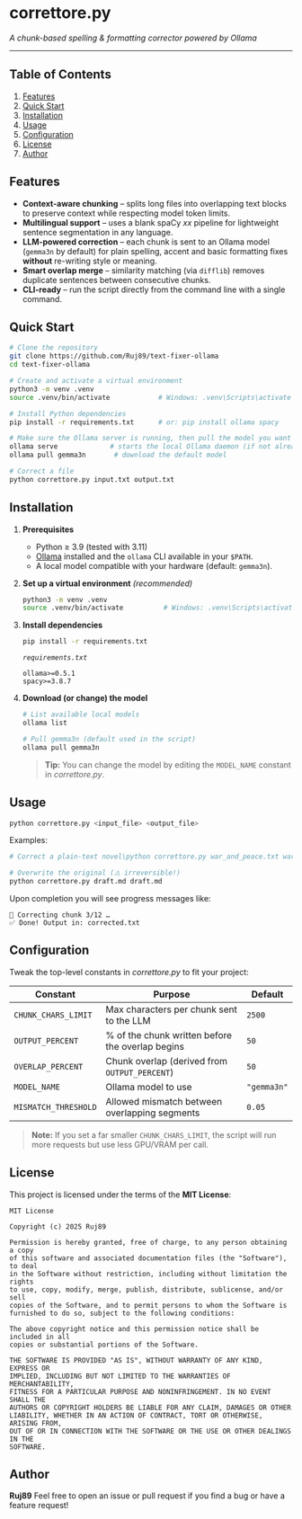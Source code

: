 # correttore.py

*A chunk-based spelling & formatting corrector powered by Ollama*

---

## Table of Contents

1. [Features](#features)
2. [Quick Start](#quick-start)
3. [Installation](#installation)
4. [Usage](#usage)
5. [Configuration](#configuration)
6. [License](#license)
7. [Author](#author)

<a id="features"></a>

## Features

* **Context-aware chunking** – splits long files into overlapping text blocks to preserve context while respecting model token limits.
* **Multilingual support** – uses a blank spaCy *xx* pipeline for lightweight sentence segmentation in any language.
* **LLM-powered correction** – each chunk is sent to an Ollama model (`gemma3n` by default) for plain spelling, accent and basic formatting fixes **without** re-writing style or meaning.
* **Smart overlap merge** – similarity matching (via `difflib`) removes duplicate sentences between consecutive chunks.
* **CLI-ready** – run the script directly from the command line with a single command.

<a id="quick-start"></a>

## Quick Start

```bash
# Clone the repository
git clone https://github.com/Ruj89/text-fixer-ollama
cd text-fixer-ollama

# Create and activate a virtual environment
python3 -m venv .venv
source .venv/bin/activate            # Windows: .venv\Scripts\activate

# Install Python dependencies
pip install -r requirements.txt      # or: pip install ollama spacy

# Make sure the Ollama server is running, then pull the model you want
ollama serve             # starts the local Ollama daemon (if not already running)
ollama pull gemma3n       # download the default model

# Correct a file
python correttore.py input.txt output.txt
```

<a id="installation"></a>

## Installation

1. **Prerequisites**

   * Python ≥ 3.9 (tested with 3.11)
   * [Ollama](https://ollama.ai) installed and the `ollama` CLI available in your `$PATH`.
   * A local model compatible with your hardware (default: `gemma3n`).

2. **Set up a virtual environment** *(recommended)*

   ```bash
   python3 -m venv .venv
   source .venv/bin/activate          # Windows: .venv\Scripts\activate
   ```

3. **Install dependencies**

   ```bash
   pip install -r requirements.txt
   ```

   *`requirements.txt`*

   ```text
   ollama>=0.5.1
   spacy>=3.8.7
   ```

4. **Download (or change) the model**

   ```bash
   # List available local models
   ollama list

   # Pull gemma3n (default used in the script)
   ollama pull gemma3n
   ```

   > **Tip:** You can change the model by editing the `MODEL_NAME` constant in *correttore.py*.

<a id="usage"></a>

## Usage

```bash
python correttore.py <input_file> <output_file>
```

Examples:

```bash
# Correct a plain-text novel\python correttore.py war_and_peace.txt war_and_peace_fixed.txt

# Overwrite the original (⚠️ irreversible!)
python correttore.py draft.md draft.md
```

Upon completion you will see progress messages like:

```
📝 Correcting chunk 3/12 …
✅ Done! Output in: corrected.txt
```

<a id="configuration"></a>

## Configuration

Tweak the top-level constants in *correttore.py* to fit your project:

| Constant             | Purpose                                          | Default     |
| -------------------- | ------------------------------------------------ | ----------- |
| `CHUNK_CHARS_LIMIT`  | Max characters per chunk sent to the LLM         | `2500`      |
| `OUTPUT_PERCENT`     | % of the chunk written before the overlap begins | `50`        |
| `OVERLAP_PERCENT`    | Chunk overlap (derived from `OUTPUT_PERCENT`)    | `50`        |
| `MODEL_NAME`         | Ollama model to use                              | `"gemma3n"` |
| `MISMATCH_THRESHOLD` | Allowed mismatch between overlapping segments    | `0.05`      |

> **Note:** If you set a far smaller `CHUNK_CHARS_LIMIT`, the script will run more requests but use less GPU/VRAM per call.

<a id="license"></a>

## License

This project is licensed under the terms of the **MIT License**:

```
MIT License

Copyright (c) 2025 Ruj89

Permission is hereby granted, free of charge, to any person obtaining a copy
of this software and associated documentation files (the "Software"), to deal
in the Software without restriction, including without limitation the rights
to use, copy, modify, merge, publish, distribute, sublicense, and/or sell
copies of the Software, and to permit persons to whom the Software is
furnished to do so, subject to the following conditions:

The above copyright notice and this permission notice shall be included in all
copies or substantial portions of the Software.

THE SOFTWARE IS PROVIDED "AS IS", WITHOUT WARRANTY OF ANY KIND, EXPRESS OR
IMPLIED, INCLUDING BUT NOT LIMITED TO THE WARRANTIES OF MERCHANTABILITY,
FITNESS FOR A PARTICULAR PURPOSE AND NONINFRINGEMENT. IN NO EVENT SHALL THE
AUTHORS OR COPYRIGHT HOLDERS BE LIABLE FOR ANY CLAIM, DAMAGES OR OTHER
LIABILITY, WHETHER IN AN ACTION OF CONTRACT, TORT OR OTHERWISE, ARISING FROM,
OUT OF OR IN CONNECTION WITH THE SOFTWARE OR THE USE OR OTHER DEALINGS IN THE
SOFTWARE.
```

<a id="author"></a>

## Author

**Ruj89**
Feel free to open an issue or pull request if you find a bug or have a feature request!
